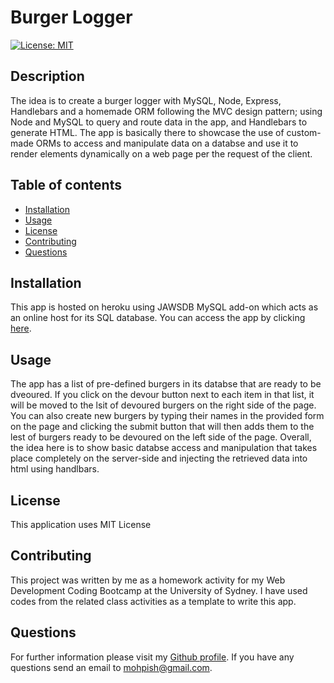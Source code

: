 # Burger Logger

  [![License: MIT](https://img.shields.io/badge/License-MIT-yellow.svg)](https://github.com/Mohammad-Pishdar/employee_summary_template_engine/blob/master/LICENSE)

  ## Description
  The idea is to create a burger logger with MySQL, Node, Express, Handlebars and a homemade ORM following the MVC design pattern; using Node and MySQL to query and route data in the app, and Handlebars to generate HTML. The app is basically there to showcase the use of custom-made ORMs to access and manipulate data on a databse and use it to render elements dynamically on a web page per the request of the client. 

  ## Table of contents
  
  * [Installation](#installation)
  * [Usage](#usage)
  * [License](#license)
  * [Contributing](#contributing)
  * [Questions](#questions)
  

  ## Installation

  This app is hosted on heroku using JAWSDB MySQL add-on which acts as an online host for its SQL database. You can access the app by clicking [here](https://damp-springs-33070.herokuapp.com/).

  ## Usage

  The app has a list of pre-defined burgers in its databse that are ready to be dveoured. If you click on the devour button next to each item in that list, it will be moved to the lsit of devoured burgers on the right side of the page. You can also create new burgers by typing their names in the provided form on the page and clicking the submit button that will then adds them to the lest of burgers ready to be devoured on the left side of the page. Overall, the idea here is to show basic databse access and manipulation that takes place completely on the server-side and injecting the retrieved data into html using handlbars.  

  ## License

  This application uses MIT License

  ## Contributing

  This project was written by me as a homework activity for my Web Development Coding Bootcamp at the University of Sydney. I have used codes from the related class activities as a template to write this app.

  ## Questions

  For further information please visit my [Github profile](https://github.com/Mohammad-Pishdar). If you have any questions send an email to mohpish@gmail.com.

